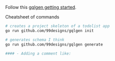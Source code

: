 Follow this [gqlgen getting started](https://gqlgen.com/getting-started/#building-the-server).

Cheatsheet of commands

```sh
# creates a project skeleton of a todolist app
go run github.com/99designs/gqlgen init

# generates schema I think
go run github.com/99designs/gqlgen generate

#### - Adding a comment like:

```
